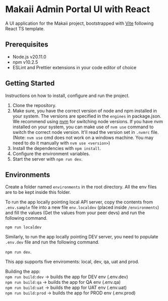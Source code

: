 # Makaii  Admin Portal UI with React

A UI application for the Makaii project, bootstrapped with [Vite](https://vitejs.dev/) following React TS template. 


## Prerequisites

- Node.js v20.11.0 
- npm v10.2.5 
- ESLint and Prettier extensions in your code editor of choice


## Getting Started

Instructions on how to install, configure and run the project.

1. Clone the repository.
2. Make sure, you have the correct version of node and npm installed in your system. The versions are specified in the `engines` in package.json.  
We recommend using [nvm](https://github.com/nvm-sh/nvm) for switching node versions. If you have nvm installed on your system, you can make use of `nvm use` command to switch the correct node version. It'll read the version set in `.nvmrc` file. (Note: `nvm use` cmd does not work on a windows machine. You may need to do it manually with `nvm use <version>`)
3. Install the dependencies with `npm install`.
4. Configure the environment variables.
5. Start the server with `npm run dev`.


## Environments

Create a folder named `environments` in the root directory. All the env files are to be kept inside this folder.

To run the app locally pointing local API server, copy the contents from `.env.sample` file into a new file `env.localdev` (placed inside `/environments`) and fill the values (Get the values from your peer devs) and run the following command.

`npm run localdev`

Similarly, to run the app locally pointing DEV server, you need to populate `.env.dev` file and run the following command.

`npm run dev`.

This app supports five enviroments: local, dev, qa, uat and prod. 

Building the app:  
`npm run build:dev` -> builds the app for DEV env (.env.dev)  
`npm run build:qa` -> builds the app for QA env (.env.qa)  
`npm run build:uat` -> builds the app for UAT env (.env.uat)  
`npm run build:prod` -> builds the app for PROD env (.env.prod)  
